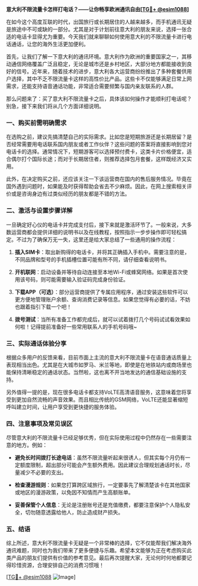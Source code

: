 **意大利不限流量卡怎样打电话？——让你畅享欧洲通讯自由[[TG💪+ @esim1088](https://t.me/s/esim1088)]**

在如今这个高度互联的时代，出国旅行或长期居住的人越来越多，而手机通讯无疑是旅途中不可或缺的一部分。尤其是对于计划前往意大利的朋友来说，选择一张合适的电话卡显得尤为重要。今天我们就来聊聊如何使用意大利的不限流量卡进行电话通话，让您的海外生活更加便利。

首先，让我们了解一下意大利的通讯环境。意大利作为欧洲的重要国家之一，其移动通信网络覆盖广泛且稳定，无论是城市还是乡村地区，大部分地方都能接收到良好的信号。近年来，随着技术的进步，意大利各大运营商纷纷推出了多种套餐供用户选择，其中不乏不限流量卡这样的高性价比产品。这些卡不仅能够满足日常上网需求，还能支持语音通话功能，非常适合需要频繁与国内亲友联系的人群。

那么问题来了：买了意大利不限流量卡之后，具体该如何操作才能顺利打电话呢？别急，接下来我们将从几个方面详细说明。

### **一、购买前需明确需求**
在选购之前，建议先搞清楚自己的实际需求。比如您是短期旅游还是长期居留？是否经常需要用电话联系国内朋友或者工作伙伴？这些问题的答案将直接影响到您对电话卡的选择。通常情况下，短期游客可以选择预付费卡，这类卡片价格便宜，适合偶尔打个国际长途；而对于长期居住者，则推荐选择包月套餐，这样既经济又实用。

此外，在决定购买之前，还应该关注一下该运营商在国内的售后服务情况。毕竟在国外遇到问题时，如果能及时获得帮助会省去不少麻烦。因此，在网上搜索相关评价或是咨询身边有过类似经历的朋友都是不错的方法。

### **二、激活与设置步骤详解**
一旦确定好心仪的电话卡并完成支付后，接下来就是激活环节了。一般来说，大多数运营商都会提供详细的说明书以及在线教程，按照指示一步步操作即可轻松搞定。不过为了确保万无一失，这里还是给大家总结了一些通用的操作流程：

1. **插入SIM卡**：取出新购得的电话卡，并将其正确插入手机中。需要注意的是，不同品牌和型号的手机插槽位置可能有所不同，请仔细查看说明书。
   
2. **开机联网**：启动设备并等待自动连接至本地Wi-Fi或蜂窝网络。如果是首次使用该号码，则可能需要输入验证码完成身份验证。

3. **下载APP（可选）**：部分运营商提供了专属应用程序，通过安装这些软件可以更方便地管理账户余额、查询消费记录等信息。如果您觉得有必要的话，不妨也跟着指引下载一个吧！

4. **拨号测试**：当所有准备工作都完成后，就可以试着拨打几个号码试试看效果如何啦！记得提前准备好一些常用联系人的手机号码哦~

### **三、实际通话体验分享**
根据众多用户的反馈来看，目前市面上主流的意大利不限流量卡在语音通话质量上表现相当出色。尤其是在大城市如罗马、米兰等地，即使是在地铁站内或商场里也能保持清晰稳定的通话状态。当然啦，这也离不开当地发达的通信基础设施的支持。

另外值得一提的是，现在很多电话卡都支持VoLTE高清语音服务，这意味着您将享受到更加自然流畅的声音效果。而且相比传统的GSM网络，VoLTE还能显著缩短呼叫建立时间，让用户享受到更快捷的服务体验。

### **四、注意事项及常见误区**
尽管意大利的不限流量卡已经足够优秀，但在实际使用过程中仍然存在一些需要注意的地方。例如：

- **避免长时间拨打长途电话**：虽然不限流量听起来很诱人，但其实每个月仍有一定额度限制，超出部分可能会产生额外费用。因此建议合理规划通话时长，尽量减少不必要的支出。
  
- **检查漫游规则**：如果您打算跨区域旅行，一定要事先了解清楚该卡在其他国家或地区的漫游政策，以免因不知情而产生高额账单。

- **妥善保管个人信息**：无论是注册账号还是充值缴费，都要注意保护个人隐私安全，切勿随意透露给他人，防止造成财产损失。

### **五、结语**
综上所述，意大利不限流量卡无疑是一个非常棒的选择，它不仅能帮我们解决海外通讯难题，同时也为我们带来了更多便捷与乐趣。希望本文能够为正在考虑购买此类产品的朋友们提供有价值的参考意见。最后再次提醒大家，无论何时何地都要记得珍惜资源，合理安排自己的消费习惯哦！

[[TG💪+ @esim1088](https://t.me/s/esim1088) ![Image](https://i.postimg.cc/4NQfJmqS/Snipaste-2025-05-13-00-14-12.png)]